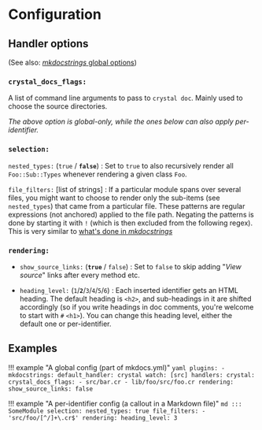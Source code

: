 # Configuration

## Handler options

(See also: [*mkdocstrings* global options](https://pawamoy.github.io/mkdocstrings/usage/#global-options))

### `crystal_docs_flags:`

A list of command line arguments to pass to `crystal doc`. Mainly used to choose the source directories.

*The above option is global-only, while the ones below can also apply per-identifier.*

### `selection:`

`nested_types:` (`true` / **`false`**)
:    Set to `true` to also recursively render all `Foo::Sub::Types` whenever rendering a given class `Foo`.

`file_filters:` [list of strings]
:    If a particular module spans over several files, you might want to choose to render only the sub-items (see `nested_types`) that came from a particular file. These patterns are regular expressions (not anchored) applied to the file path. Negating the patterns is done by starting it with `!` (which is then excluded from the following regex). This is very similar to [what's done in *mkdocstrings*](https://pawamoy.github.io/mkdocstrings/reference/handlers/python/#mkdocstrings.handlers.python.PythonCollector.default_config)

### `rendering:`

* `show_source_links:` (**`true`** / `false`)
:    Set to `false` to skip adding "*View source*" links after every method etc.

* `heading_level:` (`1`/**`2`**/`3`/`4`/`5`/`6`)
:    Each inserted identifier gets an HTML heading. The default heading is `<h2>`, and sub-headings in it are shifted accordingly (so if you write headings in doc comments, you're welcome to start with `#` `<h1>`). You can change this heading level, either the default one or per-identifier.

## Examples

!!! example "A global config (part of mkdocs.yml)"
    ```yaml
    plugins:
      - mkdocstrings:
          default_handler: crystal
          watch: [src]
          handlers:
            crystal:
              crystal_docs_flags:
                - src/bar.cr
                - lib/foo/src/foo.cr
              rendering:
                show_source_links: false
    ```

!!! example "A per-identifier config (a callout in a Markdown file)"
    ```md
    ::: SomeModule
        selection:
          nested_types: true
          file_filters:
            - 'src/foo/[^/]+\.cr$'
        rendering:
          heading_level: 3
    ```
